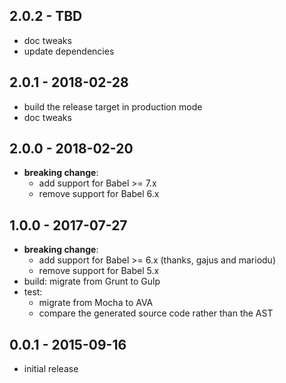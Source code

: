 ## 2.0.2 - TBD

* doc tweaks
* update dependencies

## 2.0.1 - 2018-02-28

* build the release target in production mode
* doc tweaks

## 2.0.0 - 2018-02-20

* **breaking change**:
  * add support for Babel >= 7.x
  * remove support for Babel 6.x

## 1.0.0 - 2017-07-27

* **breaking change**:
  * add support for Babel >= 6.x (thanks, gajus and mariodu)
  * remove support for Babel 5.x
* build: migrate from Grunt to Gulp
* test:
  * migrate from Mocha to AVA
  * compare the generated source code rather than the AST

## 0.0.1 - 2015-09-16

* initial release

